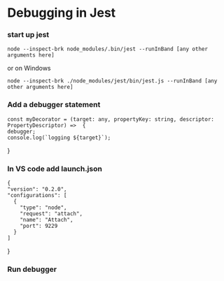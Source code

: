 # Debugging in Jest
### start up jest 
    node --inspect-brk node_modules/.bin/jest --runInBand [any other arguments here]
or on Windows
    
    node --inspect-brk ./node_modules/jest/bin/jest.js --runInBand [any other arguments here]

### Add a debugger statement
    const myDecorator = (target: any, propertyKey: string, descriptor: PropertyDescriptor) =>  {
    debugger;
    console.log(`logging ${target}`);
  }


### In VS code add launch.json
    {
    "version": "0.2.0",
    "configurations": [
      {
        "type": "node",
        "request": "attach",
        "name": "Attach",
        "port": 9229
      }
    ]
  }      

### Run debugger  